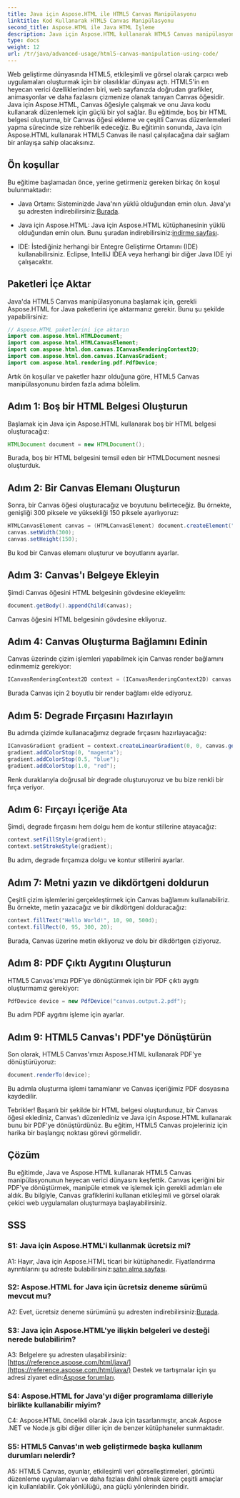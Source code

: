 ```yaml
---
title: Java için Aspose.HTML ile HTML5 Canvas Manipülasyonu
linktitle: Kod Kullanarak HTML5 Canvas Manipülasyonu
second_title: Aspose.HTML ile Java HTML İşleme
description: Java için Aspose.HTML kullanarak HTML5 Canvas manipülasyonunu öğrenin. Adım adım rehberlikle etkileşimli grafikler oluşturun.
type: docs
weight: 12
url: /tr/java/advanced-usage/html5-canvas-manipulation-using-code/
---
```

Web geliştirme dünyasında HTML5, etkileşimli ve görsel olarak çarpıcı web uygulamaları oluşturmak için bir olasılıklar dünyası açtı. HTML5'in en heyecan verici özelliklerinden biri, web sayfanızda doğrudan grafikler, animasyonlar ve daha fazlasını çizmenize olanak tanıyan Canvas öğesidir. Java için Aspose.HTML, Canvas öğesiyle çalışmak ve onu Java kodu kullanarak düzenlemek için güçlü bir yol sağlar. Bu eğitimde, boş bir HTML belgesi oluşturma, bir Canvas öğesi ekleme ve çeşitli Canvas düzenlemeleri yapma sürecinde size rehberlik edeceğiz. Bu eğitimin sonunda, Java için Aspose.HTML kullanarak HTML5 Canvas ile nasıl çalışılacağına dair sağlam bir anlayışa sahip olacaksınız.

## Ön koşullar

Bu eğitime başlamadan önce, yerine getirmeniz gereken birkaç ön koşul bulunmaktadır:

-  Java Ortamı: Sisteminizde Java'nın yüklü olduğundan emin olun. Java'yı şu adresten indirebilirsiniz:[Burada](https://www.java.com/download/).

-  Java için Aspose.HTML: Java için Aspose.HTML kütüphanesinin yüklü olduğundan emin olun. Bunu şuradan indirebilirsiniz:[indirme sayfası](https://releases.aspose.com/html/java/).

- IDE: İstediğiniz herhangi bir Entegre Geliştirme Ortamını (IDE) kullanabilirsiniz. Eclipse, IntelliJ IDEA veya herhangi bir diğer Java IDE iyi çalışacaktır.

## Paketleri İçe Aktar

Java'da HTML5 Canvas manipülasyonuna başlamak için, gerekli Aspose.HTML for Java paketlerini içe aktarmanız gerekir. Bunu şu şekilde yapabilirsiniz:

```java
// Aspose.HTML paketlerini içe aktarın
import com.aspose.html.HTMLDocument;
import com.aspose.html.HTMLCanvasElement;
import com.aspose.html.dom.canvas.ICanvasRenderingContext2D;
import com.aspose.html.dom.canvas.ICanvasGradient;
import com.aspose.html.rendering.pdf.PdfDevice;
```

Artık ön koşullar ve paketler hazır olduğuna göre, HTML5 Canvas manipülasyonunu birden fazla adıma bölelim.

## Adım 1: Boş bir HTML Belgesi Oluşturun

Başlamak için Java için Aspose.HTML kullanarak boş bir HTML belgesi oluşturacağız:

```java
HTMLDocument document = new HTMLDocument();
```

Burada, boş bir HTML belgesini temsil eden bir HTMLDocument nesnesi oluşturduk.

## Adım 2: Bir Canvas Elemanı Oluşturun

Sonra, bir Canvas öğesi oluşturacağız ve boyutunu belirteceğiz. Bu örnekte, genişliği 300 piksele ve yüksekliği 150 piksele ayarlıyoruz:

```java
HTMLCanvasElement canvas = (HTMLCanvasElement) document.createElement("canvas");
canvas.setWidth(300);
canvas.setHeight(150);
```

Bu kod bir Canvas elemanı oluşturur ve boyutlarını ayarlar.

## Adım 3: Canvas'ı Belgeye Ekleyin

Şimdi Canvas öğesini HTML belgesinin gövdesine ekleyelim:

```java
document.getBody().appendChild(canvas);
```

Canvas öğesini HTML belgesinin gövdesine ekliyoruz.

## Adım 4: Canvas Oluşturma Bağlamını Edinin

Canvas üzerinde çizim işlemleri yapabilmek için Canvas render bağlamını edinmemiz gerekiyor:

```java
ICanvasRenderingContext2D context = (ICanvasRenderingContext2D) canvas.getContext("2d");
```

Burada Canvas için 2 boyutlu bir render bağlamı elde ediyoruz.

## Adım 5: Degrade Fırçasını Hazırlayın

Bu adımda çizimde kullanacağımız degrade fırçasını hazırlayacağız:

```java
ICanvasGradient gradient = context.createLinearGradient(0, 0, canvas.getWidth(), 0);
gradient.addColorStop(0, "magenta");
gradient.addColorStop(0.5, "blue");
gradient.addColorStop(1.0, "red");
```

Renk duraklarıyla doğrusal bir degrade oluşturuyoruz ve bu bize renkli bir fırça veriyor.

## Adım 6: Fırçayı İçeriğe Ata

Şimdi, degrade fırçasını hem dolgu hem de kontur stillerine atayacağız:

```java
context.setFillStyle(gradient);
context.setStrokeStyle(gradient);
```

Bu adım, degrade fırçamıza dolgu ve kontur stillerini ayarlar.

## Adım 7: Metni yazın ve dikdörtgeni doldurun

Çeşitli çizim işlemlerini gerçekleştirmek için Canvas bağlamını kullanabiliriz. Bu örnekte, metin yazacağız ve bir dikdörtgeni dolduracağız:

```java
context.fillText("Hello World!", 10, 90, 500d);
context.fillRect(0, 95, 300, 20);
```

Burada, Canvas üzerine metin ekliyoruz ve dolu bir dikdörtgen çiziyoruz.

## Adım 8: PDF Çıktı Aygıtını Oluşturun

HTML5 Canvas'ımızı PDF'ye dönüştürmek için bir PDF çıktı aygıtı oluşturmamız gerekiyor:

```java
PdfDevice device = new PdfDevice("canvas.output.2.pdf");
```

Bu adım PDF aygıtını işleme için ayarlar.

## Adım 9: HTML5 Canvas'ı PDF'ye Dönüştürün

Son olarak, HTML5 Canvas'ımızı Aspose.HTML kullanarak PDF'ye dönüştürüyoruz:

```java
document.renderTo(device);
```

Bu adımla oluşturma işlemi tamamlanır ve Canvas içeriğimiz PDF dosyasına kaydedilir.

Tebrikler! Başarılı bir şekilde bir HTML belgesi oluşturdunuz, bir Canvas öğesi eklediniz, Canvas'ı düzenlediniz ve Java için Aspose.HTML kullanarak bunu bir PDF'ye dönüştürdünüz. Bu eğitim, HTML5 Canvas projeleriniz için harika bir başlangıç noktası görevi görmelidir.

## Çözüm

Bu eğitimde, Java ve Aspose.HTML kullanarak HTML5 Canvas manipülasyonunun heyecan verici dünyasını keşfettik. Canvas içeriğini bir PDF'ye dönüştürmek, manipüle etmek ve işlemek için gerekli adımları ele aldık. Bu bilgiyle, Canvas grafiklerini kullanan etkileşimli ve görsel olarak çekici web uygulamaları oluşturmaya başlayabilirsiniz.

## SSS

### S1: Java için Aspose.HTML'i kullanmak ücretsiz mi?

 A1: Hayır, Java için Aspose.HTML ticari bir kütüphanedir. Fiyatlandırma ayrıntılarını şu adreste bulabilirsiniz:[satın alma sayfası](https://purchase.aspose.com/buy).

### S2: Aspose.HTML for Java için ücretsiz deneme sürümü mevcut mu?

 A2: Evet, ücretsiz deneme sürümünü şu adresten indirebilirsiniz:[Burada](https://releases.aspose.com/).

### S3: Java için Aspose.HTML'ye ilişkin belgeleri ve desteği nerede bulabilirim?

 A3: Belgelere şu adresten ulaşabilirsiniz:[https://reference.aspose.com/html/java/](https://reference.aspose.com/html/java/) Destek ve tartışmalar için şu adresi ziyaret edin:[Aspose forumları](https://forum.aspose.com/).

### S4: Aspose.HTML for Java'yı diğer programlama dilleriyle birlikte kullanabilir miyim?

C4: Aspose.HTML öncelikli olarak Java için tasarlanmıştır, ancak Aspose .NET ve Node.js gibi diğer diller için de benzer kütüphaneler sunmaktadır.

### S5: HTML5 Canvas'ın web geliştirmede başka kullanım durumları nelerdir?

A5: HTML5 Canvas, oyunlar, etkileşimli veri görselleştirmeleri, görüntü düzenleme uygulamaları ve daha fazlası dahil olmak üzere çeşitli amaçlar için kullanılabilir. Çok yönlülüğü, ana güçlü yönlerinden biridir.